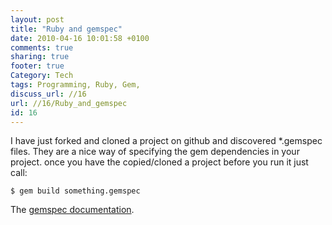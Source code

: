 ```yaml
---
layout: post
title: "Ruby and gemspec"
date: 2010-04-16 10:01:58 +0100 
comments: true
sharing: true
footer: true
Category: Tech
tags: Programming, Ruby, Gem,
discuss_url: //16
url: //16/Ruby_and_gemspec
id: 16
---
```

I have just forked and cloned a project on github and discovered \*.gemspec files. They are a nice way of specifying the gem dependencies in your project. once you have the copied/cloned a project before you run it just call:
  
    $ gem build something.gemspec

The [gemspec documentation][gemspec].

[gemspec]: http://docs.rubygems.org/read/chapter/20
